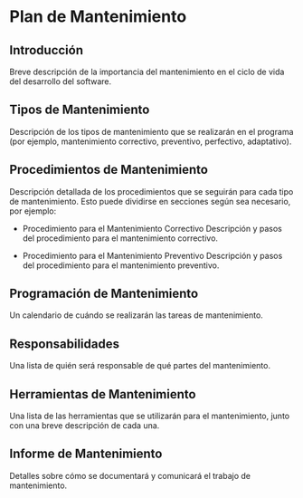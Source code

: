 # Plan de Mantenimiento

## Introducción

Breve descripción de la importancia del mantenimiento en el ciclo de vida del desarrollo del software.

## Tipos de Mantenimiento

Descripción de los tipos de mantenimiento que se realizarán en el programa (por ejemplo, mantenimiento correctivo, preventivo, perfectivo, adaptativo).

## Procedimientos de Mantenimiento

Descripción detallada de los procedimientos que se seguirán para cada tipo de mantenimiento. Esto puede dividirse en secciones según sea necesario, por ejemplo:

- Procedimiento para el Mantenimiento Correctivo
Descripción y pasos del procedimiento para el mantenimiento correctivo.

- Procedimiento para el Mantenimiento Preventivo
Descripción y pasos del procedimiento para el mantenimiento preventivo.

## Programación de Mantenimiento

Un calendario de cuándo se realizarán las tareas de mantenimiento.

## Responsabilidades

Una lista de quién será responsable de qué partes del mantenimiento.

## Herramientas de Mantenimiento

Una lista de las herramientas que se utilizarán para el mantenimiento, junto con una breve descripción de cada una.

## Informe de Mantenimiento

Detalles sobre cómo se documentará y comunicará el trabajo de mantenimiento.
